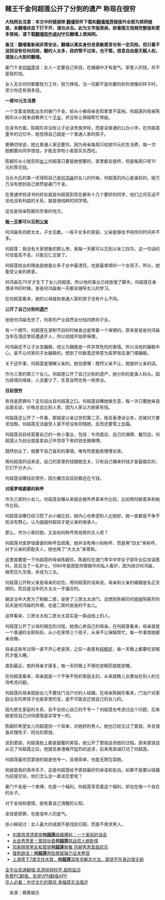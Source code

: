  <!-- 面包屑导航 --> <h2>赌王千金何超莲公开了分到的遗产 称现在很穷</h2> <p class="notice"><b>大陆网友注意：本文中的链接除 <a href="https://github.com/bannedbook/fanqiang" >翻墙</a>软件下载和<a href="https://github.com/killgcd/justmysocks/blob/master/README.md">翻墙推荐</a>链接外全部为禁网链接，未翻墙状态下打不开，请勿点击。此为文字版禁闻，欲看图文视频完整版和更多禁闻，请下载<a href="https://github.com/bannedbook/fanqiang">翻墙软件或APP</a>后翻墙上禁闻网。</p><p>备注：翻墙看新闻非常安全，翻墙以真实身份发表敏感言论有一定风险，但只看不说则没有任何风险，翻的人太多，政府管不过来，也不管。信息自由是天赋人权，请放心大胆的翻墙。</b></p>  <div class="entry"> <p id="conimg">豪门千金<a href="https://www.bannedbook.org/bnews/tag/%E4%BD%95%E8%B6%85%E8%8E%B2/" class="st_tag internal_tag" rel="tag" title="标签 何超莲 下的日志">何超莲</a>说：女人一定要自己有钱，在婚姻中才有底气。家里人的钱，并不是我的钱。</p> <p>女人无论何时都要努力工作，努力挣钱，当一切都不是你要的和你想像的样子时，至少你还有很多钱。</p> <p><strong>一周10元生活费</strong></p> <p>一个含着金钥匙出生的豪门千金，却从小被母亲告知家里不富裕。何超莲的母亲陈婉珍从小就亲自教养三个<a href="https://www.bannedbook.org/bnews/tag/%E5%AD%90%E5%A5%B3/" class="st_tag internal_tag" rel="tag" title="标签 子女 下的日志">子女</a>，并没有让保姆帮忙带娃。</p> <p>在读书方面，陈婉珍并没有让子女读贵族学校，而是读普通的公办小学。在何超莲童年的记忆中，她觉得自己就是一个普通人家的孩子。</p> <p>更确切地说，她比普通人家还要穷。因为母亲每周只给她10元的生活费，每一次她都要向同学借钱，才能去学校小卖部买东西吃。</p> <p>陈婉珍从小就告知<a href="https://www.bannedbook.org/bnews/tag/%e5%a5%b3%e5%84%bf/" class="st_tag internal_tag" rel="tag" title="标签 女儿 下的日志">女儿</a>何超莲只要是她想要的，家里都会提供，但是每周只有10元的零花钱。</p> <p>当长大后的某一天得知自己是<a href="https://www.bannedbook.org/bnews/tag/%e4%bd%95%e9%b8%bf%e7%87%8a/" class="st_tag internal_tag" rel="tag" title="标签 何鸿燊 下的日志">何鸿燊</a>的女儿的时候，何超莲的内心是雀跃的。她万万没有想到自己居然是豪门千金。</p> <p>在普通学校读书的好处就是何超莲到现在都有十几个要好的同学，他们之间无话不谈也没有利益的关系，就是很纯粹的同学情。</p> <p>这也是母亲陈婉珍厉害的地方。</p> <p><strong><a href="https://www.bannedbook.org/bnews/tag/%E6%AF%8F%E4%B8%80%E5%A4%A9/" class="st_tag internal_tag" rel="tag" title="标签 每一天 下的日志">每一天</a>都可以见到<a href="https://www.bannedbook.org/bnews/tag/%E7%88%B6%E4%BA%B2/" class="st_tag internal_tag" rel="tag" title="标签 父亲 下的日志">父亲</a></strong></p> <p>何鸿燊有四房太太，子女无数。一般子女多的家庭，父亲能够给予陪伴的时间并不多。</p> <p>何超莲：我没有大家想象的那么惨，我每一天都可以见到父亲三四次。这一句话的可信度高不高，只能见仁见智了。</p>  <p>何超莲给出的理由是她是众多子女中最漂亮，也是最孝顺的一个女孩子。所以，她备受父亲的疼爱。</p> <p>何鸿燊在70岁才生下了女儿何超莲，所以他的事业已经放慢了脚步。何超莲在香港读书的时候，爸爸何鸿燊每一天都会辅导女儿的学习。</p> <p>在何超莲看来，她的父母就和普通人家的孩子没有什么不同。</p> <p><strong>公开了自己分到的<a href="https://www.bannedbook.org/bnews/tag/%E9%81%97%E4%BA%A7/" class="st_tag internal_tag" rel="tag" title="标签 遗产 下的日志">遗产</a></strong></p> <p>爸爸何鸿燊去世了，何家的产业自然会分给四房的子女。</p> <p>有一个细节，何超莲在录制节目的时候身边是带着一个保镖的。原来是爸爸何鸿燊当年在酒店曾经遭遇歹人，所以他就开始带保镖。</p> <p>何鸿燊还不让子女去蹦极。他认为蹦极是一件非常危险的事情。所以当地的蹦极中心，是不让何家的子女蹦极的。想到了何猷君还特意为奚梦瑶去澳门塔蹦极。</p> <p>关于这件事，何超莲是理解父亲的。她也感慨：既然父亲不让，她就听父亲的话。</p> <p>作为三房的第三个女儿。何超莲公开了自己分到的遗产，她分到的是渔人码头。因为疫情的缘故，人流量少了，生意自然也有一些惨淡。</p> <p><strong>目前很穷</strong></p> <p>有钱是原罪吗？这句话出自何超莲之口。何超莲自曝她做生意，每一次只要她亲自出面去谈，价格总会比别人贵，因为人家认为她家有钱。</p> <p>何超莲还公开了一件事，那就是父亲过世的第二天，她去香港谈业务，还被对方要求加租。何超莲无法接受人家不但没有同情她，反而还要雪上加霜。</p> <p>何超莲目前经营着自己的一些小事业，包括：牛肉面店、自己的潮牌、餐饮店。何超莲认为创业就是拿自己辛苦存下来的钱去做赌博。</p>  <p>既然创业了，就要干自己喜欢的事情。唯有热爱能抵慢慢长夜。</p> <p>用何超莲的话来说，自己的家里的钱跟她无关，只有自己赚来的钱才是最踏实的，它们不分大小。</p> <p>何超莲自曝目前很穷，因为餐饮店目前都还在亏钱。</p> <p><strong>对奚梦瑶婆婆的称呼</strong></p> <p>作为三房的小女儿，何超莲自曝从来就会被外界拿来作比较，比如用何猷君来和她作比较。</p> <p>何超莲自曝已经习惯了从小被比较，她内心也希望别人比她好。她一直都是不争不抢没有野心，认为姐姐何超琼才是父亲的继承人。</p> <p>那么，作为小辈的她，又会如何称呼其他房的夫人呢？</p> <p>何超莲对奚梦瑶婆婆的称呼显疏离，她并没有用小妈称呼，而是用“四太”来称呼。对于父亲的原配夫人，她也用了“大太太”来尊称。</p> <p>这里就要提一下何超莲的母亲陈婉珍。陈婉珍在澳门粤华中学女子部毕业后攻读医科，其后当了一名护士。1980年是原配何黎婉华的私人看护，因为结识何鸿燊，继而日久生情，并成为三太。</p> <p>何超莲公开称父亲是母亲的初恋。用何超莲的话来说，母亲和父亲的婚姻是名正言顺的，而且是当年的大太太一手撮合的。</p> <p>据说当年大房为了制衡二房，安排了三房太太进门。没想到陈婉珍的姐姐陈婉芳的前夫是何鸿燊的外甥，也是二房的爸爸的干女儿。</p> <p>这样看来，三房太太和二房太太其实是一条战线上的人。</p> <p>何超莲公开了父母的相恋的过程，她很心疼自己的母亲。在何超莲看来，母亲就是一个普通的全职妈妈，从小在家带三个孩子，从来不让保姆帮忙，每一件事情她都亲自做。</p>  <p>母亲这些年过得一直不开心老是哭，之前一直患有<a href="https://www.bannedbook.org/bnews/tag/%e6%8a%91%e9%83%81%e7%97%87/" class="st_tag internal_tag" rel="tag" title="标签 抑郁症 下的日志">抑郁症</a>，每一天晚上都要吃安眠药才能入睡。</p> <p>直到最近，她的母亲才康复，每一天的晚上不用吃安眠药就能安睡。</p> <p>在何超莲看来，母亲就是一个不争不抢的家庭主妇，从来就教儿女要站在别人的立场考虑问题。</p> <p>何超莲的母亲鼓励女儿不要找门当户对的人结婚。在母亲陈婉珍看来，门当户对家庭出生的男孩子也是家里的宝，是不可能会迁就自己的女儿的。</p> <p>因为原生家庭的关系，会不会担心自己的不专一？何超莲也考虑过这个问题，后来她发现自己对待感情是非常专一的。</p> <p>陈婉珍希望女儿何超莲找一个简单，对她好的男人。她也已经见过了窦骁，并且很喜欢慢性子、阳光的窦骁。</p> <p>说到窦骁，何超莲脸上都是甜蜜的笑容。她公开了窦骁追求她的过程。原来窦骁自从见了何超莲之后，他就去香港展开猛烈的追求，后来用真诚打动了何超莲。</p> <p>何超莲最欣赏窦骁的就是他专一，且很简单，也能无限包容她。</p> <p>他就是我的真命天子，这是何超莲给予窦骁最好的承诺和告白。如果不是要以结婚为前提交往，他们怎么会一直谈恋爱呢？</p> <p>豪门千金是一个束缚，也是一个福利。何超莲享受着这个福利，却也在做一个自在的女子。</p> <p>对于金钱和感情，她有着自己清醒的认知。</p> <p>金钱是原罪，也是成年人的底气。</p> <p>张小娴说过：女人最大的成就不是找到归宿，而是不用求男人。</p>  <div id="taboola-mid-1"></div>  <ul class='op-related-articles' title='相关阅读'> <li><a href='https://www.bannedbook.org/bnews/yule/20210430/1536623.html' target='_blank'>刘嘉玲澄清窦骁<b>何超莲</b>结婚爆料：一个美丽的误会</a></li> <li><a href='https://www.bannedbook.org/bnews/yule/20210411/1523838.html' target='_blank'>太会秀恩爱！窦骁驮着<b>何超莲</b>挑战双人俯卧撑</a></li> <li><a href='https://www.bannedbook.org/bnews/yule/20210404/1519362.html' target='_blank'>邓紫棋带男友和窦骁<b>何超莲</b>聚餐 热聊秀恩爱超欢乐</a></li> <li><a href='https://www.bannedbook.org/bnews/yule/20210321/1509383.html' target='_blank'>强势辟谣！<b>何超莲</b>用脸擦玻璃力证未整容</a></li> <li><a href='https://www.bannedbook.org/bnews/yule/20210108/1463368.html' target='_blank'>上海零下7度冻住水管，<b>何超莲</b>深夜求解冻方法，窦骁不在身边很无助</a></li> </ul> <p class="texttj"> <a href="https://github.com/bannedbook/fanqiang/wiki/V2ray%E6%9C%BA%E5%9C%BA" target="_blank">全平台高速翻墙:高清视频秒开,超低延迟</a><br/> <a href="https://github.com/bannedbook/fanqiang/wiki/%E7%A6%81%E9%97%BB%E7%BD%91%E5%AE%89%E5%8D%93%E7%BF%BB%E5%A2%99%E6%96%B0%E9%97%BBAPP" target="_blank">免费PC翻墙、安卓VPN翻墙APP</a><br/> <a href="https://www.bannedbook.org/bnews/comments/20220220/1694796.html" target="_blank">华人必看：中华文化的飓风 幸福感无法描述</a> </p><p class="src-info">　来源：椰黄娱乐 </p><a name='sharetosocial'></a>  <div style="margin-bottom:5px;padding-bottom:5px;clear:both"> <div id="archive-pix-1" class="banner-ads"> <!-- AuctionX Display platform tag START --> <div id="27602x728x90x621x_ADSLOT1" clicktrack="%%CLICK_URL_ESC%%"></div>  <!-- AuctionX Display platform tag END --> </div> <div id="archive-pix-2" class="banner-ads"> <!-- AuctionX Display platform tag START --> <div id="27556x300x250x621x_ADSLOT1" clicktrack="%%CLICK_URL_ESC%%" style="margin:0 auto;text-align:center"></div>  <!-- AuctionX Display platform tag END --> </div> </div>  <div id="archive-pix-1" class="banner-ads"> <!-- AuctionX Display platform tag START --> <div id="27603x728x90x621x_ADSLOT1" clicktrack="%%CLICK_URL_ESC%%"></div>  <!-- AuctionX Display platform tag END --> </div> </div><!--END ENTRY--> 